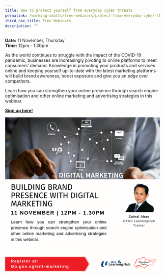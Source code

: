 ```yaml
---
title: How to protect yourself from everyday cyber threats
permalink: /working-adults/free-webinars/protect-from-everyday-cyber-threats
third_nav_title: Free Webinars
description: ""
---
```


**Date:** 11 November, Thursday
<br> **Time:** 12pm - 1.30pm

As the world continues to struggle with the impact of the COVID-19 pandemic, businesses are increasingly pivoting to online platforms to meet consumers’ demand. Knowledge in promoting your products and services online and keeping yourself up-to-date with the latest marketing platforms will build brand awareness, boost exposure and give you an edge over competitors.

Learn how you can strengthen your online presence through search engine optimisation and other online marketing and advertising strategies in this webinar.

[**Sign up here!**](https://zoom.us/webinar/register/7416333352148/WN_2VXrjJwHRe2XzZn57XDWFA)

![Alt text for image on Isomer site](/images/wa-11nov21.png)